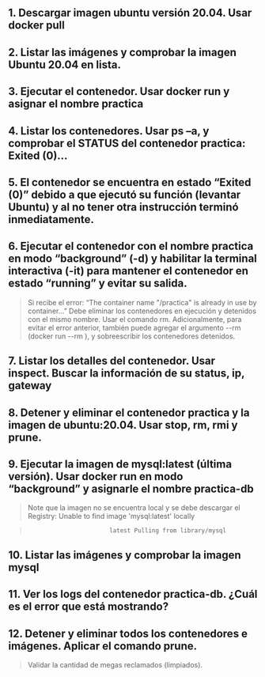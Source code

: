 ## 1. Descargar imagen ubuntu versión 20.04. Usar docker pull

## 2. Listar las imágenes y comprobar la imagen Ubuntu 20.04 en lista.

## 3. Ejecutar el contenedor. Usar docker run y asignar el nombre practica

## 4. Listar los contenedores. Usar ps –a, y comprobar el STATUS del contenedor practica: Exited (0)…

## 5. El contenedor se encuentra en estado “Exited (0)” debido a que ejecutó su función (levantar Ubuntu) y al no tener otra instrucción terminó inmediatamente.

## 6. Ejecutar el contenedor con el nombre practica en modo “background”  (-d) y habilitar la terminal interactiva (-it) para mantener el contenedor en estado “running” y evitar su salida.

> Si recibe el error: “The container name "/practica" is already in use by container...” Debe eliminar los contenedores en ejecución y detenidos con el mismo nombre. Usar el comando rm. Adicionalmente, para evitar el error anterior, también puede agregar el argumento   --rm (docker run --rm <otros argumentos>), y sobreescribir los contenedores detenidos.

## 7. Listar los detalles del contenedor. Usar inspect. Buscar la información de su status, ip, gateway

## 8. Detener y eliminar el contenedor practica y la imagen de ubuntu:20.04. Usar stop, rm, rmi y prune.

## 9. Ejecutar la imagen de mysql:latest (última versión). Usar docker run en modo “background” y asignarle el nombre practica-db

>Note que la imagen no se encuentra local y se debe descargar el Registry: Unable to find image 'mysql:latest' locally

 >                            latest Pulling from library/mysql

## 10. Listar las imágenes y comprobar la imagen mysql

## 11. Ver los logs del contenedor practica-db. ¿Cuál es el error que está mostrando?

## 12. Detener y eliminar todos los contenedores e imágenes. Aplicar el comando prune.

> Validar la cantidad de megas reclamados (limpiados).
